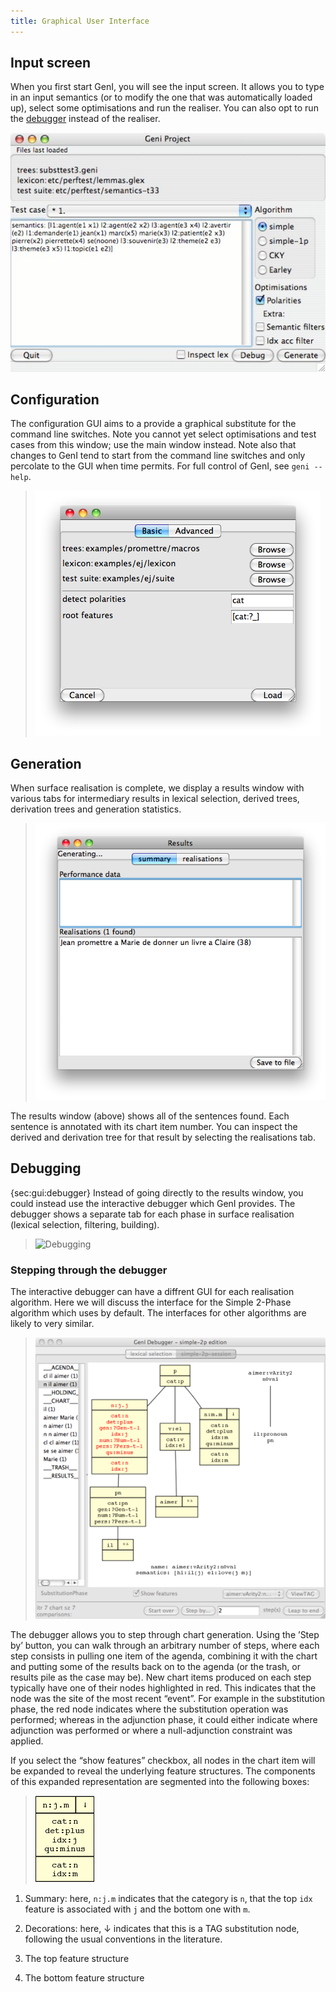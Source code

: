 ```yaml
---
title: Graphical User Interface
---
```


## Input screen

When you first start GenI, you will see the input screen.  It
allows you to type in an input semantics (or to modify the one that was
automatically loaded up), select some optimisations and run the
realiser.  You can also opt to run the [debugger](#debugger) instead of
the realiser.

![Input screen](images/GenI-main-screenshot.jpg)

## Configuration

The configuration GUI aims to a provide a graphical substitute for the
command line switches.  Note you cannot yet select optimisations and test
cases from this window; use the main window instead. Note also that
changes to GenI tend to start from the command line switches and only
percolate to the GUI when time permits. For full control of GenI, see
`geni --help`.

> ![Configuration](images/GenI-config-basic.png)

## Generation

When surface realisation is complete, we display a results window with
various tabs for intermediary results in lexical selection, derived
trees, derivation trees and generation statistics.

> ![Results window](images/GenI-results.png)

The results window (above) shows all of the sentences found.
Each sentence is annotated with its chart item number.  You can
inspect the derived and derivation tree for that result by selecting
the realisations tab.

## Debugging

{sec:gui:debugger} Instead of going directly to the results window, you
could instead use the interactive debugger which GenI provides. The
debugger shows a separate tab for each phase in surface realisation
(lexical selection, filtering, building).

> ![Debugging](images/GenI-debugger.png)

### Stepping through the debugger

The interactive debugger can have a diffrent GUI for each realisation
algorithm. Here we will discuss the interface for the Simple 2-Phase
algorithm which uses by default. The interfaces for other algorithms are
likely to very similar.

> ![Stepping through the debugger](images/debugger-features.png)

The debugger allows you to step through chart generation. Using the
’Step by’ button, you can walk through an arbitrary number of steps,
where each step consists in pulling one item of the agenda, combining it
with the chart and putting some of the results back on to the agenda (or
the trash, or results pile as the case may be). New chart items produced
on each step typically have one of their nodes highlighted in red. This
indicates that the node was the site of the most recent “event”. For
example in the substitution phase, the red node indicates where the
substitution operation was performed; whereas in the adjunction phase,
it could either indicate where adjunction was performed or where a
null-adjunction constraint was applied.

If you select the “show features” checkbox, all nodes in the chart item
will be expanded to reveal the underlying feature structures. The
components of this expanded representation are segmented into the
following boxes:

> ![Debugger features](images/debugger-features-focus.png)

1.  Summary: here, `n:j.m` indicates that the category is `n`, that
    the top `idx` feature is associated with `j` and the bottom one
    with `m`.

2.  Decorations: here, $\downarrow$ indicates that this is a TAG
    substitution node, following the usual conventions in the
    literature.

3.  The top feature structure

4.  The bottom feature structure
